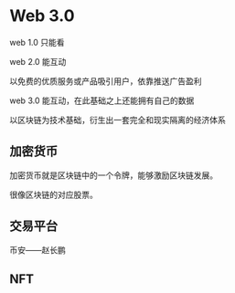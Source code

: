 # Web 3.0

web 1.0 只能看

web 2.0 能互动

以免费的优质服务或产品吸引用户，依靠推送广告盈利

web 3.0 能互动，在此基础之上还能拥有自己的数据

以区块链为技术基础，衍生出一套完全和现实隔离的经济体系

## 加密货币

加密货币就是区块链中的一个令牌，能够激励区块链发展。

很像区块链的对应股票。

## 交易平台

币安——赵长鹏

## NFT
